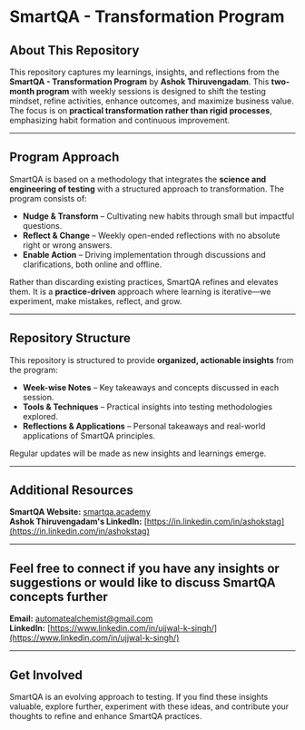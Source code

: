 
# SmartQA - Transformation Program

## About This Repository  
This repository captures my learnings, insights, and reflections from the **SmartQA - Transformation Program** by **Ashok Thiruvengadam**. This **two-month program** with weekly sessions is designed to shift the testing mindset, refine activities, enhance outcomes, and maximize business value. The focus is on **practical transformation rather than rigid processes**, emphasizing habit formation and continuous improvement.

---

## Program Approach  
SmartQA is based on a methodology that integrates the **science and engineering of testing** with a structured approach to transformation. The program consists of:

- **Nudge & Transform** – Cultivating new habits through small but impactful questions.
- **Reflect & Change** – Weekly open-ended reflections with no absolute right or wrong answers.
- **Enable Action** – Driving implementation through discussions and clarifications, both online and offline.

Rather than discarding existing practices, SmartQA refines and elevates them. It is a **practice-driven** approach where learning is iterative—we experiment, make mistakes, reflect, and grow.

---

## Repository Structure  
This repository is structured to provide **organized, actionable insights** from the program:

- **Week-wise Notes** – Key takeaways and concepts discussed in each session.
- **Tools & Techniques** – Practical insights into testing methodologies explored.
- **Reflections & Applications** – Personal takeaways and real-world applications of SmartQA principles.

Regular updates will be made as new insights and learnings emerge.

---

## Additional Resources  
 **SmartQA Website:** [smartqa.academy](https://smartqa.academy/)  
 **Ashok Thiruvengadam's LinkedIn:** [https://in.linkedin.com/in/ashokstag](https://in.linkedin.com/in/ashokstag)  

---

## Feel free to connect if you have any insights or suggestions or would like to discuss SmartQA concepts further  
 **Email:** [automatealchemist@gmail.com](automatealchemist@gmail.com)  
 **LinkedIn:** [https://www.linkedin.com/in/ujjwal-k-singh/](https://www.linkedin.com/in/ujjwal-k-singh/)  

---

## Get Involved  
SmartQA is an evolving approach to testing. If you find these insights valuable, explore further, experiment with these ideas, and contribute your thoughts to refine and enhance SmartQA practices.


